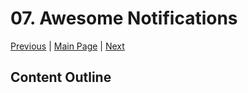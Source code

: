 # 07. Awesome Notifications

[Previous](/06.%20Firebase/) | [Main Page](/) | [Next](/08.%20Firebase%20Auth/)

## Content Outline
